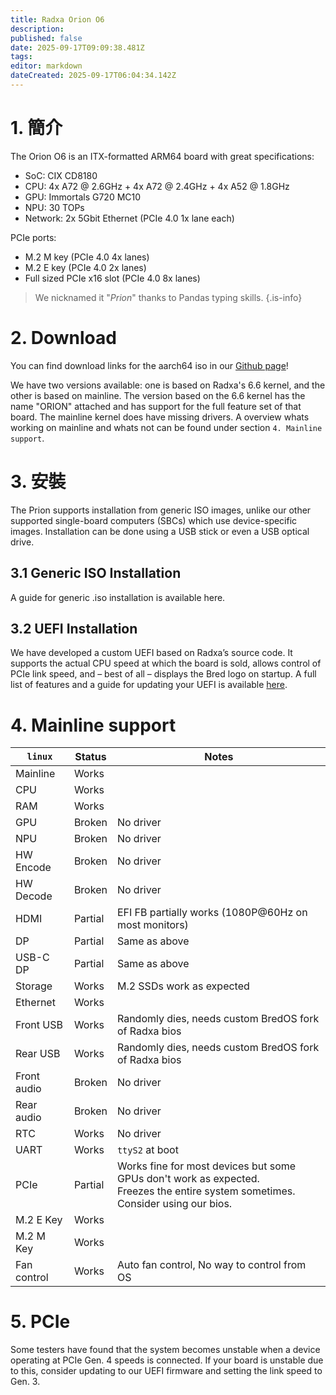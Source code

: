 ```yaml
---
title: Radxa Orion O6
description:
published: false
date: 2025-09-17T09:09:38.481Z
tags:
editor: markdown
dateCreated: 2025-09-17T06:04:34.142Z
---
```


# 1. 簡介

The Orion O6 is an ITX-formatted ARM64 board with great specifications:

- SoC: CIX CD8180
- CPU: 4x A72 @ 2.6GHz + 4x A72 @ 2.4GHz + 4x A52 @ 1.8GHz
- GPU: Immortals G720 MC10
- NPU: 30 TOPs
- Network: 2x 5Gbit Ethernet (PCIe 4.0 1x lane each)

PCIe ports:

- M.2 M key (PCIe 4.0 4x lanes)
- M.2 E key (PCIe 4.0 2x lanes)
- Full sized PCIe x16 slot (PCIe 4.0 8x lanes)

> We nicknamed it "_Prion_" thanks to Pandas typing skills.
> {.is-info}

# 2. Download

You can find download links for the aarch64 iso in our [Github page](https://github.com/BredOS/bredos-iso/releases/latest)!

We have two versions available: one is based on Radxa's 6.6 kernel, and the other is based on mainline.
The version based on the 6.6 kernel has the name "ORION" attached and has support for the full feature set of that board.
The mainline kernel does have missing drivers. A overview whats working on mainline and whats not can be found under section `4. Mainline support`.

# 3. 安裝

The Prion supports installation from generic ISO images, unlike our other supported single-board computers (SBCs) which use device-specific images. Installation can be done using a USB stick or even a USB optical drive.

## 3.1 Generic ISO Installation

A guide for generic .iso installation is available here.

## 3.2 UEFI Installation

We have developed a custom UEFI based on Radxa’s source code. It supports the actual CPU speed at which the board is sold, allows control of PCIe link speed, and – best of all – displays the Bred logo on startup. A full list of features and a guide for updating your UEFI is available [here](/en/radxa-orion-o6/prion-uefi-installation).

# 4. Mainline support

| `linux`                   | Status  | Notes                                                                                                                                                                                |
| ------------------------- | ------- | ------------------------------------------------------------------------------------------------------------------------------------------------------------------------------------ |
| Mainline                  | Works   |                                                                                                                                                                                      |
| CPU                       | Works   |                                                                                                                                                                                      |
| RAM                       | Works   |                                                                                                                                                                                      |
| GPU                       | Broken  | No driver                                                                                                                                                                            |
| NPU                       | Broken  | No driver                                                                                                                                                                            |
| HW Encode                 | Broken  | No driver                                                                                                                                                                            |
| HW Decode                 | Broken  | No driver                                                                                                                                                                            |
| HDMI                      | Partial | EFI FB partially works (1080P@60Hz on most monitors)                                                                                                 |
| DP                        | Partial | Same as above                                                                                                                                                                        |
| USB-C DP                  | Partial | Same as above                                                                                                                                                                        |
| Storage                   | Works   | M.2 SSDs work as expected                                                                                                                                            |
| Ethernet                  | Works   |                                                                                                                                                                                      |
| Front USB                 | Works   | Randomly dies, needs custom BredOS fork of Radxa bios                                                                                                                                |
| Rear USB                  | Works   | Randomly dies, needs custom BredOS fork of Radxa bios                                                                                                                                |
| Front audio               | Broken  | No driver                                                                                                                                                                            |
| Rear audio                | Broken  | No driver                                                                                                                                                                            |
| RTC                       | Works   | No driver                                                                                                                                                                            |
| UART                      | Works   | `ttyS2` at boot                                                                                                                                                                      |
| PCIe                      | Partial | Works fine for most devices but some GPUs don't work as expected. <br> Freezes the entire system sometimes. Consider using our bios. |
| M.2 E Key | Works   |                                                                                                                                                                                      |
| M.2 M Key | Works   |                                                                                                                                                                                      |
| Fan control               | Works   | Auto fan control, No way to control from OS                                                                                                                                          |

# 5. PCIe

Some testers have found that the system becomes unstable when a device operating at PCIe Gen. 4 speeds is connected. If your board is unstable due to this, consider updating to our UEFI firmware and setting the link speed to Gen. 3.